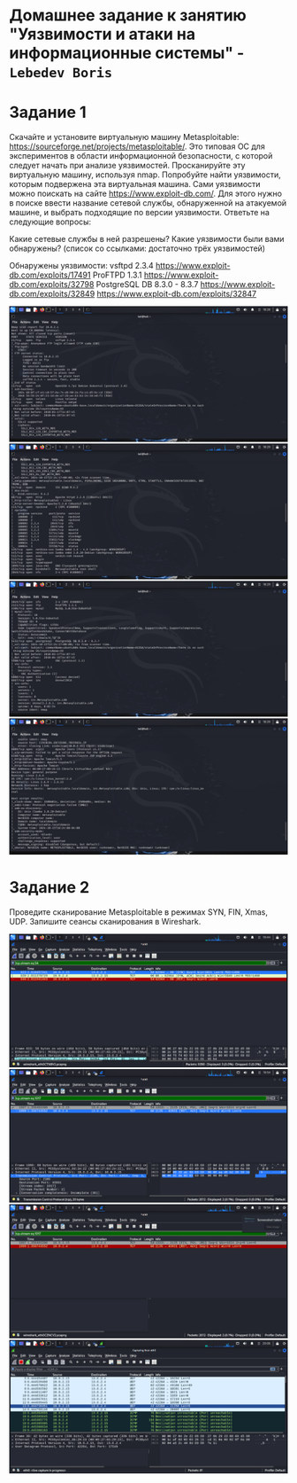 # Домашнее задание к занятию "Уязвимости и атаки на информационные системы" - `Lebedev Boris`

# Задание 1
Скачайте и установите виртуальную машину Metasploitable: https://sourceforge.net/projects/metasploitable/.
Это типовая ОС для экспериментов в области информационной безопасности, с которой следует начать при анализе уязвимостей.
Просканируйте эту виртуальную машину, используя nmap.
Попробуйте найти уязвимости, которым подвержена эта виртуальная машина.
Сами уязвимости можно поискать на сайте https://www.exploit-db.com/.
Для этого нужно в поиске ввести название сетевой службы, обнаруженной на атакуемой машине, и выбрать подходящие по версии уязвимости.
Ответьте на следующие вопросы:

Какие сетевые службы в ней разрешены?
Какие уязвимости были вами обнаружены? (список со ссылками: достаточно трёх уязвимостей)

Обнаружены уязвимости:
vsftpd 2.3.4 https://www.exploit-db.com/exploits/17491
ProFTPD 1.3.1 https://www.exploit-db.com/exploits/32798
PostgreSQL DB 8.3.0 - 8.3.7 https://www.exploit-db.com/exploits/32849
                            https://www.exploit-db.com/exploits/32847

![alt text](https://github.com/bris91/13-01/blob/96057df76bfbc765cd5a37c952929a3976ddffe7/1.1.png)
![alt text](https://github.com/bris91/13-01/blob/96057df76bfbc765cd5a37c952929a3976ddffe7/1.2.png)
![alt text](https://github.com/bris91/13-01/blob/96057df76bfbc765cd5a37c952929a3976ddffe7/1.3.png)
![alt text](https://github.com/bris91/13-01/blob/96057df76bfbc765cd5a37c952929a3976ddffe7/1.4.png)



# Задание 2
Проведите сканирование Metasploitable в режимах SYN, FIN, Xmas, UDP.
Запишите сеансы сканирования в Wireshark.

![alt text](https://github.com/bris91/13-01/blob/96057df76bfbc765cd5a37c952929a3976ddffe7/2.1.png)
![alt text](https://github.com/bris91/13-01/blob/96057df76bfbc765cd5a37c952929a3976ddffe7/2.2.png)
![alt text](https://github.com/bris91/13-01/blob/96057df76bfbc765cd5a37c952929a3976ddffe7/2.3.png)
![alt text](https://github.com/bris91/13-01/blob/96057df76bfbc765cd5a37c952929a3976ddffe7/2.4.png)
